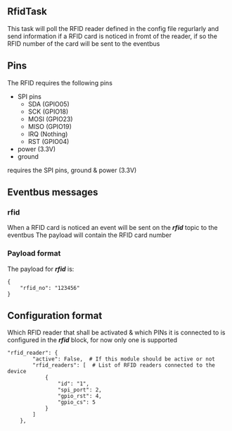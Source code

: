 ## RfidTask
This task will poll the RFID reader defined in the config file regurlarly and send information if a RFID card is noticed in fromt of the reader, if so the RFID number of the card will be sent to the eventbus

## Pins
The RFID requires the following pins
- SPI pins
  - SDA     (GPIO05)
  - SCK     (GPIO18)
  - MOSI    (GPIO23)
  - MISO    (GPIO19)
  - IRQ     (Nothing)
  - RST     (GPIO04)
- power     (3.3V)
- ground

requires the SPI pins, ground & power (3.3V)


## Eventbus messages
### rfid
When a RFID card is noticed an event will be sent on the ***rfid*** topic to the eventbus
The payload will contain the RFID card number

### Payload format
The payload for ***rfid*** is:

```
{
    "rfid_no": "123456"
}
```

## Configuration format
Which RFID reader that shall be activated & which PINs it is connected to is configured in the ***rfid*** block, for now only one is supported

```
"rfid_reader": {
        "active": False,  # If this module should be active or not
        "rfid_readers": [  # List of RFID readers connected to the device
            {
                "id": "1",
                "spi_port": 2,
                "gpio_rst": 4,
                "gpio_cs": 5
            }
        ]
    },
```
